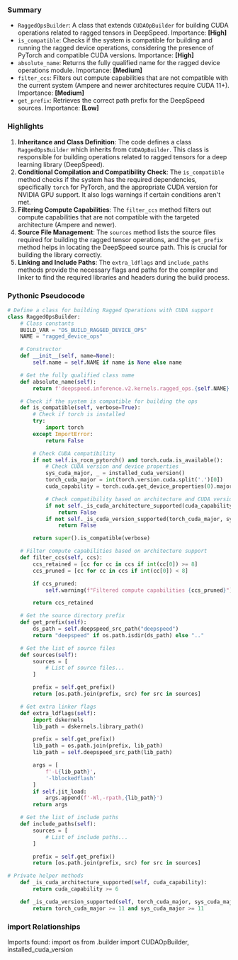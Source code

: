 

### Summary



* `RaggedOpsBuilder`: A class that extends `CUDAOpBuilder` for building CUDA operations related to ragged tensors in DeepSpeed. Importance: **[High]**
* `is_compatible`: Checks if the system is compatible for building and running the ragged device operations, considering the presence of PyTorch and compatible CUDA versions. Importance: **[High]**
* `absolute_name`: Returns the fully qualified name for the ragged device operations module. Importance: **[Medium]**
* `filter_ccs`: Filters out compute capabilities that are not compatible with the current system (Ampere and newer architectures require CUDA 11+). Importance: **[Medium]**
* `get_prefix`: Retrieves the correct path prefix for the DeepSpeed sources. Importance: **[Low]**

### Highlights



1. **Inheritance and Class Definition**: The code defines a class `RaggedOpsBuilder` which inherits from `CUDAOpBuilder`. This class is responsible for building operations related to ragged tensors for a deep learning library (DeepSpeed).
2. **Conditional Compilation and Compatibility Check**: The `is_compatible` method checks if the system has the required dependencies, specifically `torch` for PyTorch, and the appropriate CUDA version for NVIDIA GPU support. It also logs warnings if certain conditions aren't met.
3. **Filtering Compute Capabilities**: The `filter_ccs` method filters out compute capabilities that are not compatible with the targeted architecture (Ampere and newer).
4. **Source File Management**: The `sources` method lists the source files required for building the ragged tensor operations, and the `get_prefix` method helps in locating the DeepSpeed source path. This is crucial for building the library correctly.
5. **Linking and Include Paths**: The `extra_ldflags` and `include_paths` methods provide the necessary flags and paths for the compiler and linker to find the required libraries and headers during the build process.

### Pythonic Pseudocode

```python
# Define a class for building Ragged Operations with CUDA support
class RaggedOpsBuilder:
    # Class constants
    BUILD_VAR = "DS_BUILD_RAGGED_DEVICE_OPS"
    NAME = "ragged_device_ops"

    # Constructor
    def __init__(self, name=None):
        self.name = self.NAME if name is None else name

    # Get the fully qualified class name
    def absolute_name(self):
        return f'deepspeed.inference.v2.kernels.ragged_ops.{self.NAME}'

    # Check if the system is compatible for building the ops
    def is_compatible(self, verbose=True):
        # Check if torch is installed
        try:
            import torch
        except ImportError:
            return False

        # Check CUDA compatibility
        if not self.is_rocm_pytorch() and torch.cuda.is_available():
            # Check CUDA version and device properties
            sys_cuda_major, _ = installed_cuda_version()
            torch_cuda_major = int(torch.version.cuda.split('.')[0])
            cuda_capability = torch.cuda.get_device_properties(0).major

            # Check compatibility based on architecture and CUDA versions
            if not self._is_cuda_architecture_supported(cuda_capability):
                return False
            if not self._is_cuda_version_supported(torch_cuda_major, sys_cuda_major):
                return False

        return super().is_compatible(verbose)

    # Filter compute capabilities based on architecture support
    def filter_ccs(self, ccs):
        ccs_retained = [cc for cc in ccs if int(cc[0]) >= 8]
        ccs_pruned = [cc for cc in ccs if int(cc[0]) < 8]

        if ccs_pruned:
            self.warning(f"Filtered compute capabilities {ccs_pruned}")

        return ccs_retained

    # Get the source directory prefix
    def get_prefix(self):
        ds_path = self.deepspeed_src_path("deepspeed")
        return "deepspeed" if os.path.isdir(ds_path) else ".."

    # Get the list of source files
    def sources(self):
        sources = [
            # List of source files...
        ]

        prefix = self.get_prefix()
        return [os.path.join(prefix, src) for src in sources]

    # Get extra linker flags
    def extra_ldflags(self):
        import dskernels
        lib_path = dskernels.library_path()

        prefix = self.get_prefix()
        lib_path = os.path.join(prefix, lib_path)
        lib_path = self.deepspeed_src_path(lib_path)

        args = [
            f'-L{lib_path}',
            '-lblockedflash'
        ]
        if self.jit_load:
            args.append(f'-Wl,-rpath,{lib_path}')
        return args

    # Get the list of include paths
    def include_paths(self):
        sources = [
            # List of include paths...
        ]

        prefix = self.get_prefix()
        return [os.path.join(prefix, src) for src in sources]

# Private helper methods
    def _is_cuda_architecture_supported(self, cuda_capability):
        return cuda_capability >= 6

    def _is_cuda_version_supported(self, torch_cuda_major, sys_cuda_major):
        return torch_cuda_major >= 11 and sys_cuda_major >= 11
```


### import Relationships

Imports found:
import os
from .builder import CUDAOpBuilder, installed_cuda_version